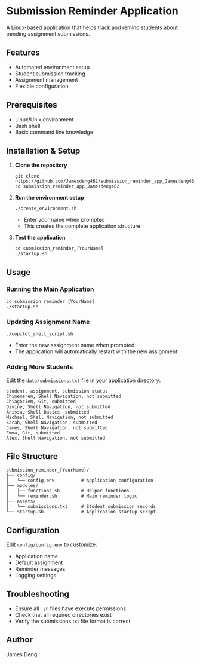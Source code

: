 # Submission Reminder Application

A Linux-based application that helps track and remind students about pending assignment submissions.

## Features
- Automated environment setup
- Student submission tracking
- Assignment management
- Flexible configuration

## Prerequisites
- Linux/Unix environment
- Bash shell
- Basic command line knowledge

## Installation & Setup

1. **Clone the repository**
   ```
   git clone https://github.com/Jamesdeng462/submission_reminder_app_Jamesdeng462.git
   cd submission_reminder_app_Jamesdeng462
   ```

2. **Run the environment setup**
   ```
   ./create_environment.sh
   ```
   - Enter your name when prompted
   - This creates the complete application structure

3. **Test the application**
   ```
   cd submission_reminder_[YourName]
   ./startup.sh
   ```

## Usage

### Running the Main Application
```
cd submission_reminder_[YourName]
./startup.sh
```

### Updating Assignment Name
```
./copilot_shell_script.sh
```
- Enter the new assignment name when prompted
- The application will automatically restart with the new assignment

### Adding More Students
Edit the `data/submissions.txt` file in your application directory:
```
student, assignment, submission status
Chinemerem, Shell Navigation, not submitted
Chiagoziem, Git, submitted
Divine, Shell Navigation, not submitted
Anissa, Shell Basics, submitted
Michael, Shell Navigation, not submitted
Sarah, Shell Navigation, submitted
James, Shell Navigation, not submitted
Emma, Git, submitted
Alex, Shell Navigation, not submitted
```

## File Structure
```
submission_reminder_[YourName]/
├── config/
│   └── config.env          # Application configuration
├── modules/
│   ├── functions.sh        # Helper functions
│   └── reminder.sh         # Main reminder logic
├── assets/
│   └── submissions.txt     # Student submission records
└── startup.sh              # Application startup script
```

## Configuration
Edit `config/config.env` to customize:
- Application name
- Default assignment
- Reminder messages
- Logging settings

## Troubleshooting
- Ensure all `.sh` files have execute permissions
- Check that all required directories exist
- Verify the submissions.txt file format is correct

## Author
James Deng
```
